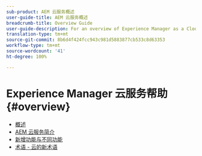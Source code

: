 ```yaml
---
sub-product: AEM 云服务概述
user-guide-title: AEM 云服务概述
breadcrumb-title: Overview Guide
user-guide-description: For an overview of Experience Manager as a Cloud service, including an introduction, terminology, etc., start here.
translation-type: tm+mt
source-git-commit: 8b6d4f424fcc943c981d5883877cb533c8d63353
workflow-type: tm+mt
source-wordcount: '41'
ht-degree: 100%

---
```



# Experience Manager 云服务帮助 {#overview}

+ [概述](/help/overview/home.md)
+ [AEM 云服务简介](introduction.md)
+ [新增功能与不同功能](what-is-new-and-different.md)
+ [术语 - 云的新术语](terminology.md)
